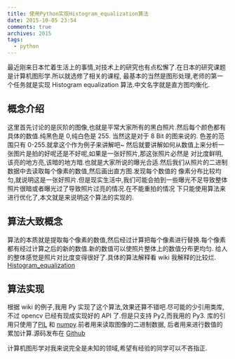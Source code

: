 ```yaml
---
title: 使用Python实现Histogram_equalization算法
date: 2015-10-05 23:54
comments: true
archives: 2015
tags:
  - python
---
```


最近刚来日本忙着生活上的事情,对技术上的研究也有点松懈了.在日本的研究课题是计算机图形学.所以就选修了相关的课程,
最基本的当然是图形处理,老师的第一个任务就是实现 Histogram equalization 算法.中文名字就是直方图均衡化.

## 概念介绍

这里首先讨论的是灰阶的图像,也就是平常大家所有的黑白照片.然后每个颜色都有具体的数值.纯黑色是 0,纯白色是 255. 当然这是对于 8 Bit 的图来说的.
色差的范围只有 0-255.就拿这个作为例子来讲解吧~ 然后就要讲解如何从数值上来分析一张图片是拍的好呢还是不好呢,如果是一张好照片,那这张照片必然是
对比度鲜明,该亮的地方亮,该暗的地方暗.也就是大家所说的曝光合适.然后我们从照片的二进制数据中去读取每个像素的数值,然后画出直方图.发现每个数值的
像素分布比较均匀,就说明这是一张好照片.但是现实生活中,我们可能会拍到一些曝光不足导致整体照片很暗或者曝光过了导致照片过亮的情况.在不能重拍的情况
下只能使用算法来进行优化了,本文就是来说明这个算法的实现的.

## 算法大致概念

算法的本质就是提取每个像素的数值,然后经过计算把每个像素进行替换.每个像素都有经过计算之后的新的数值.新的数值可以使照片整体上的数值分布更均匀.
给人的整体感觉是照片对比度变得很好了.具体的算法解释看 wiki 我解释的比较烂.
[Histogram_equalization](https://en.wikipedia.org/wiki/Histogram_equalization)

## 算法实现

根据 wiki 的例子,我用 Py 实现了这个算法,效果还算不错吧.尽可能的少引用类库,不过 opencv 已经有现成实现好的 API 了.但是只支持 Py2,而我用的 Py3.
库的引用只使用了[PIL](http://www.pythonware.com/products/pil/) 和 [numpy](http://www.numpy.org/).前者用来读取图像的二进制数据,
后者用来进行数值的累加计算.源码发布在 [Github](https://gist.github.com/acgotaku/9c3b060d6e1de8751581)

计算机图形学对我来说完全是未知的领域,希望有经验的同学可以不吝指正.
